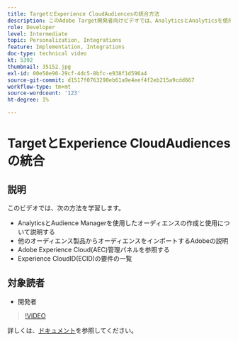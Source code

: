 ```yaml
---
title: TargetとExperience CloudAudiencesの統合方法
description: このAdobe Target開発者向けビデオでは、AnalyticsとAnalyticsを使用したオーディエンスの作成について説明します。Audience Manager このビデオを視聴している開発者は、他のAdobe製品からオーディエンスをインポートし、Adobe Experience Cloud(AEC)管理パネルに慣れ、Experience CloudID(ECID)の要件をリストできます。
role: Developer
level: Intermediate
topic: Personalization, Integrations
feature: Implementation, Integrations
doc-type: technical video
kt: 5392
thumbnail: 35152.jpg
exl-id: 00e50e90-29cf-4dc5-8bfc-e938f1d596a4
source-git-commit: d1517f0763290eb61a9e4eef4f2eb215a9cdd667
workflow-type: tm+mt
source-wordcount: '123'
ht-degree: 1%

---
```


# TargetとExperience CloudAudiencesの統合

## 説明

このビデオでは、次の方法を学習します。

* AnalyticsとAudience Managerを使用したオーディエンスの作成と使用について説明する
* 他のオーディエンス製品からオーディエンスをインポートするAdobeの説明
* Adobe Experience Cloud(AEC)管理パネルを参照する
* Experience CloudID(ECID)の要件の一覧

## 対象読者

* 開発者

>[!VIDEO](https://video.tv.adobe.com/v/35152/?quality=12)

詳しくは、[ドキュメント](https://experienceleague.adobe.com/docs/target/using/integrate/mmp.html?lang=en)を参照してください。
